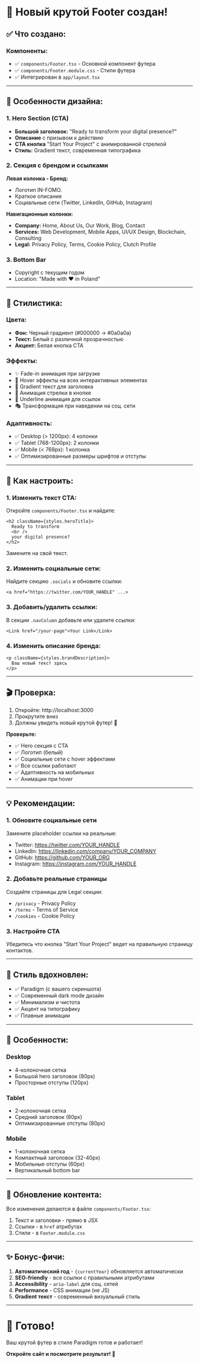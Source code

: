 # 🎨 Новый крутой Footer создан!

## ✅ Что создано:

### Компоненты:
- ✅ `components/Footer.tsx` - Основной компонент футера
- ✅ `components/Footer.module.css` - Стили футера
- ✅ Интегрирован в `app/layout.tsx`

---

## 🎯 Особенности дизайна:

### 1. Hero Section (CTA)
- **Большой заголовок:** "Ready to transform your digital presence?"
- **Описание** с призывом к действию
- **CTA кнопка** "Start Your Project" с анимированной стрелкой
- **Стиль:** Gradient текст, современная типографика

### 2. Секция с брендом и ссылками

**Левая колонка - Бренд:**
- Логотип IN-FOMO.
- Краткое описание
- Социальные сети (Twitter, LinkedIn, GitHub, Instagram)

**Навигационные колонки:**
- **Company:** Home, About Us, Our Work, Blog, Contact
- **Services:** Web Development, Mobile Apps, UI/UX Design, Blockchain, Consulting
- **Legal:** Privacy Policy, Terms, Cookie Policy, Clutch Profile

### 3. Bottom Bar
- Copyright с текущим годом
- Location: "Made with ❤️ in Poland"

---

## 🎨 Стилистика:

### Цвета:
- **Фон:** Черный градиент (#000000 → #0a0a0a)
- **Текст:** Белый с различной прозрачностью
- **Акцент:** Белая кнопка CTA

### Эффекты:
- ✨ Fade-in анимация при загрузке
- 🎯 Hover эффекты на всех интерактивных элементах
- 💫 Gradient текст для заголовка
- 🔄 Анимация стрелки в кнопке
- 📏 Underline анимация для ссылок
- 🎭 Трансформация при наведении на соц. сети

### Адаптивность:
- ✅ Desktop (> 1200px): 4 колонки
- ✅ Tablet (768-1200px): 2 колонки
- ✅ Mobile (< 768px): 1 колонка
- ✅ Оптимизированные размеры шрифтов и отступы

---

## 🔧 Как настроить:

### 1. Изменить текст CTA:

Откройте `components/Footer.tsx` и найдите:

```tsx
<h2 className={styles.heroTitle}>
  Ready to transform
  <br />
  your digital presence?
</h2>
```

Замените на свой текст.

### 2. Изменить социальные сети:

Найдите секцию `.socials` и обновите ссылки:

```tsx
<a href="https://twitter.com/YOUR_HANDLE" ...>
```

### 3. Добавить/удалить ссылки:

В секции `.navColumn` добавьте или удалите ссылки:

```tsx
<Link href="/your-page">Your Link</Link>
```

### 4. Изменить описание бренда:

```tsx
<p className={styles.brandDescription}>
  Ваш новый текст здесь
</p>
```

---

## 🎬 Проверка:

1. Откройте: http://localhost:3000
2. Прокрутите вниз
3. Должны увидеть новый крутой футер! 🎉

**Проверьте:**
- ✅ Hero секция с CTA
- ✅ Логотип (белый)
- ✅ Социальные сети с hover эффектами
- ✅ Все ссылки работают
- ✅ Адаптивность на мобильных
- ✅ Анимации при hover

---

## 💡 Рекомендации:

### 1. Обновите социальные сети
Замените placeholder ссылки на реальные:
- Twitter: https://twitter.com/YOUR_HANDLE
- LinkedIn: https://linkedin.com/company/YOUR_COMPANY
- GitHub: https://github.com/YOUR_ORG
- Instagram: https://instagram.com/YOUR_HANDLE

### 2. Добавьте реальные страницы
Создайте страницы для Legal секции:
- `/privacy` - Privacy Policy
- `/terms` - Terms of Service
- `/cookies` - Cookie Policy

### 3. Настройте CTA
Убедитесь что кнопка "Start Your Project" ведет на правильную страницу контактов.

---

## 🎨 Стиль вдохновлен:

- ✅ Paradigm (с вашего скриншота)
- ✅ Современный dark mode дизайн
- ✅ Минимализм и чистота
- ✅ Акцент на типографику
- ✅ Плавные анимации

---

## 📱 Особенности:

### Desktop
- 4-колоночная сетка
- Большой hero заголовок (80px)
- Просторные отступы (120px)

### Tablet
- 2-колоночная сетка
- Средний заголовок (60px)
- Оптимизированные отступы (80px)

### Mobile
- 1-колоночная сетка
- Компактный заголовок (32-40px)
- Мобильные отступы (60px)
- Вертикальный bottom bar

---

## 🔄 Обновление контента:

Все изменения делаются в файле `components/Footer.tsx`:

1. Текст и заголовки - прямо в JSX
2. Ссылки - в `href` атрибутах
3. Стили - в `Footer.module.css`

---

## ✨ Бонус-фичи:

1. **Автоматический год** - `{currentYear}` обновляется автоматически
2. **SEO-friendly** - все ссылки с правильными атрибутами
3. **Accessibility** - `aria-label` для соц. сетей
4. **Performance** - CSS анимации (не JS)
5. **Gradient текст** - современный визуальный стиль

---

# 🎉 Готово!

Ваш крутой футер в стиле Paradigm готов и работает!

**Откройте сайт и посмотрите результат! 🚀**

